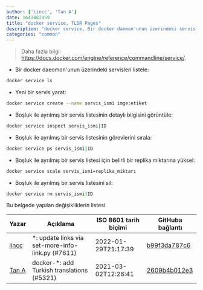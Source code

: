 ```yaml
---
author: ['lincc', 'Tan A']
date: 1643487459
title: "docker service, TLDR Pages"
description: "docker service, Bir docker daemon'unun üzerindeki servisleri yönet."
categories: "common"
---
```

> Daha fazla bilgi: <https://docs.docker.com/engine/reference/commandline/service/>.

- Bir docker daeomon'unun üzerindeki servisleri listele:

```bash
docker service ls
```

- Yeni bir servis yarat:

```bash
docker service create --name servis_ismi imge:etiket
```

- Boşluk ile ayrılmış bir servis listesinin detaylı bilgisini görüntüle:

```bash
docker service inspect servis_ismi|ID
```

- Boşluk ile ayrılmış bir servis listesinin görevlerini sırala:

```bash
docker service ps servis_ismi|ID
```

- Boşluk ile ayrılmış bir servis listesi için belirli bir replika miktarına yüksel:

```bash
docker service scale servis_ismi=replika_miktarı
```

- Boşluk ile ayrılmış bir servis listesini sil:

```bash
docker service rm servis_ismi|ID
```
Bu belgede yapılan değişikliklerin listesi


Yazar | Açıklama | ISO 8601 tarih biçimi | GitHuba bağlantı
------|-----|-----|-----
[lincc](mailto:46962923+blueskyson@users.noreply.github.com) | *: update links via set-more-info-link.py (#7611) | 2022-01-29T21:17:39 | [b99f3da787c6](https://github.com/tldr-pages/tldr/commit/b99f3da787c6f43a545b9cb5ebd8265b1367fbc4)
[Tan A](mailto:40173707+Yutyo@users.noreply.github.com) | docker-*: add Turkish translations (#5321) | 2021-03-02T12:26:41 | [2609b4b012e3](https://github.com/tldr-pages/tldr/commit/2609b4b012e3a528f8cc86201956fab27c7f72b2)

